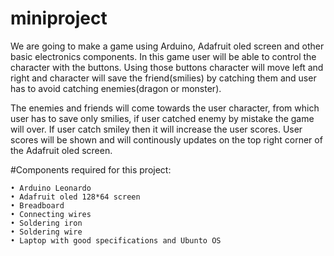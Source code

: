   # miniproject
We are going to make a game using Arduino, Adafruit oled screen and other basic electronics components.
In this game user will be able to control the character with the buttons. Using those buttons character will move left and right and character will save the friend(smilies) by catching them and user has to avoid catching enemies(dragon or monster).

The enemies and friends will come towards the user character, from which user has to save only smilies, if user catched enemy by mistake the game will over. If user catch smiley then it will increase the user scores. User scores will be shown and will continously updates on the top right corner of the Adafruit oled screen.

#Components required for this project:

    • Arduino Leonardo
    • Adafruit oled 128*64 screen
    • Breadboard
    • Connecting wires
    • Soldering iron
    • Soldering wire
    • Laptop with good specifications and Ubunto OS
